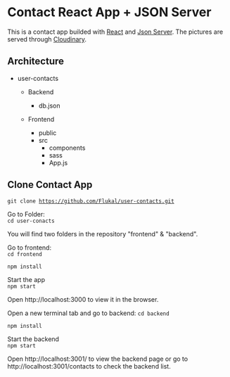 # Contact React App + JSON Server

This is a contact app builded with [React](https://github.com/facebook/create-react-app) and [Json Server](https://github.com/typicode/json-server). The pictures are served through [Cloudinary](https://cloudinary.com).

## Architecture
- user-contacts
    - Backend
        - db.json

    - Frontend
        - public
        - src
            - components
            - sass
            - App.js


## Clone Contact App

<code>git clone https://github.com/Flukal/user-contacts.git</code>

Go to Folder: <br>
<code>cd user-conacts</code> 

You will find two folders in the repository "frontend" & "backend". 

Go to frontend: <br>
<code>cd frontend</code> <br>

<code>npm install</code> <br>

Start the app <br>
<code>npm start</code> 

Open http://localhost:3000 to view it in the browser.


Open a new terminal tab and go to backend:
<code>cd backend</code> <br>

<code>npm install</code> <br>

Start the backend<br>
<code>npm start</code> 

Open http://localhost:3001/ to view the backend page or go to http://localhost:3001/contacts to check the backend list.
